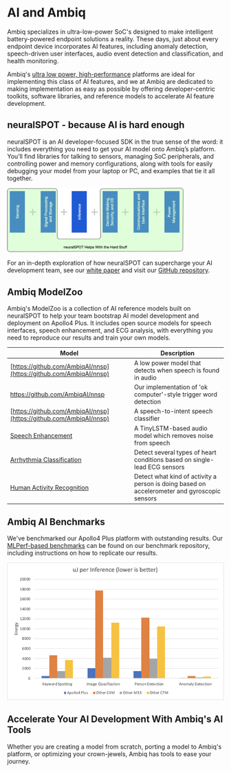# AI and Ambiq

Ambiq specializes in ultra-low-power SoC's designed to make intelligent battery-powered endpoint solutions a reality. These days, just about every endpoint device incorporates AI features, including anomaly detection, speech-driven user interfaces, audio event detection and classification, and health monitoring.

Ambiq's [ultra low power, high-performance](https://github.com/AmbiqAI/MLPerfTiny/blob/main/docs/benchmark_results.md) platforms are ideal for implementing this class of AI features, and we at Ambiq are dedicated to making implementation as easy as possible by offering developer-centric toolkits, software libraries, and reference models to accelerate AI feature development.

## neuralSPOT - because AI is hard enough

neuralSPOT is an AI developer-focused SDK in the true sense of the word: it includes everything you need to get your AI model onto Ambiq’s platform. You’ll find libraries for talking to sensors, managing SoC peripherals, and controlling power and memory configurations, along with tools for easily debugging your model from your laptop or PC, and examples that tie it all together.

<img src="./images/image-20220927160935318.png" alt="you-are-here" style="zoom:40%;" />

For an in-depth exploration of how neuralSPOT can supercharge your AI development team, see our [white paper](./Introduction-to-neuralSPOT.md) and visit our [GitHub repository](https://github.com/AmbiqAI/neuralSPOT).

## Ambiq ModelZoo

Ambiq's ModelZoo is a collection of AI reference models built on neuralSPOT to help your team bootstrap AI model development and deployment on Apollo4 Plus. It includes open source models for speech interfaces, speech enhancement, and ECG analysis, with everything you need to reproduce our results and train your own models.

| Model                                                        | Description                                                  |
| ------------------------------------------------------------ | ------------------------------------------------------------ |
| [https://github.com/AmbiqAI/nnsp](https://github.com/AmbiqAI/nnsp) | A low power model that detects when speech is found in audio |
| https://github.com/AmbiqAI/nnsp                              | Our implementation of 'ok computer'-style trigger word detection |
| [https://github.com/AmbiqAI/nnsp](https://github.com/AmbiqAI/nnsp) | A speech-to-intent speech classifier                         |
| [Speech Enhancement](https://github.com/AmbiqAI/nnse)        | A TinyLSTM-based audio model which removes noise from speech |
| [Arrhythmia Classification](https://github.com/AmbiqAI/ecg-arrhythmia) | Detect several types of heart conditions based on single-lead ECG sensors |
| [Human Activity Recognition](https://github.com/AmbiqAI/Human-Activity-Recognition) | Detect what kind of activity a person is doing based on accelerometer and gyroscopic sensors |

## Ambiq AI Benchmarks

We've benchmarked our Apollo4 Plus platform with outstanding results. Our [MLPerf-based benchmarks](https://github.com/AmbiqAI/MLPerfTiny) can be found on our benchmark repository, including instructions on how to replicate our results.

![](./images/results.png)

## Accelerate Your AI Development With Ambiq's AI Tools

Whether you are creating a model from scratch, porting a model to Ambiq's platform, or optimizing your crown-jewels, Ambiq has tools to ease your journey.


